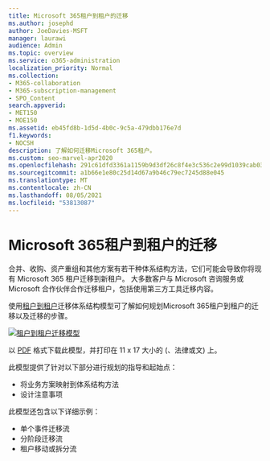 ```yaml
---
title: Microsoft 365租户到租户的迁移
ms.author: josephd
author: JoeDavies-MSFT
manager: laurawi
audience: Admin
ms.topic: overview
ms.service: o365-administration
localization_priority: Normal
ms.collection:
- M365-collaboration
- M365-subscription-management
- SPO_Content
search.appverid:
- MET150
- MOE150
ms.assetid: eb45fd8b-1d5d-4b0c-9c5a-479dbb176e7d
f1.keywords:
- NOCSH
description: 了解如何迁移Microsoft 365租户。
ms.custom: seo-marvel-apr2020
ms.openlocfilehash: 291c61dfd3361a1159b9d3df26c8f4e3c536c2e99d1039cab03d5851d3ab011e
ms.sourcegitcommit: a1b66e1e80c25d14d67a9b46c79ec7245d88e045
ms.translationtype: MT
ms.contentlocale: zh-CN
ms.lasthandoff: 08/05/2021
ms.locfileid: "53813087"
---
```

# <a name="microsoft-365-tenant-to-tenant-migrations"></a>Microsoft 365租户到租户的迁移

合并、收购、资产重组和其他方案有若干种体系结构方法，它们可能会导致你将现有 Microsoft 365 租户迁移到新租户。 大多数客户与 Microsoft 咨询服务或 Microsoft 合作伙伴合作迁移租户，包括使用第三方工具迁移内容。 

使用[租户到租户](https://download.microsoft.com/download/b/a/1/ba19dfe7-96e2-4983-8783-4dcff9cebe7b/microsoft-365-tenant-to-tenant-migration.pdf)迁移体系结构模型可了解如何规划Microsoft 365租户到租户的迁移以及迁移的步骤。

[![租户到租户迁移模型](../media/solutions-architecture-center/msft-tenant-to-tenant-migration-thumb.png)](https://download.microsoft.com/download/b/a/1/ba19dfe7-96e2-4983-8783-4dcff9cebe7b/microsoft-365-tenant-to-tenant-migration.pdf) 

以 [PDF](https://download.microsoft.com/download/b/a/1/ba19dfe7-96e2-4983-8783-4dcff9cebe7b/microsoft-365-tenant-to-tenant-migration.pdf) 格式下载此模型，并打印在 11 x 17 大小的 (、法律或文) 上。

此模型提供了针对以下部分进行规划的指导和起始点：

- 将业务方案映射到体系结构方法
- 设计注意事项

此模型还包含以下详细示例：

- 单个事件迁移流
- 分阶段迁移流
- 租户移动或拆分流
